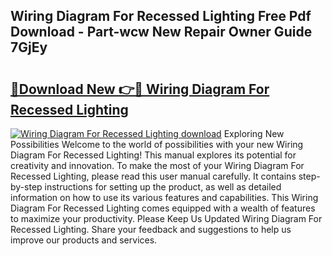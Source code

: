 ## Wiring Diagram For Recessed Lighting Free Pdf Download - Part-wcw New Repair Owner Guide 7GjEy

# <h2><a href="http://dfimeeh.blite.top/?on=Wiring+Diagram+For+Recessed+Lighting">🔗Download New 👉🔴 Wiring Diagram For Recessed Lighting</a></h2>

[![Wiring Diagram For Recessed Lighting download](https://i.imgur.com/lujVjoI.png)](http://dfimeeh.blite.top/?on=Wiring+Diagram+For+Recessed+Lighting)
Exploring New Possibilities Welcome to the world of possibilities with your new Wiring Diagram For Recessed Lighting! This manual explores its potential for creativity and innovation. To make the most of your Wiring Diagram For Recessed Lighting, please read this user manual carefully. It contains step-by-step instructions for setting up the product, as well as detailed information on how to use its various features and capabilities. This Wiring Diagram For Recessed Lighting comes equipped with a wealth of features to maximize your productivity. Please Keep Us Updated Wiring Diagram For Recessed Lighting. Share your feedback and suggestions to help us improve our products and services.
